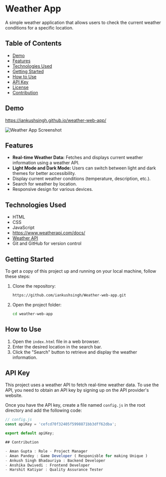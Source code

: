 # Weather App

A simple weather application that allows users to check the current weather conditions for a specific location.

## Table of Contents

- [Demo](#demo)
- [Features](#features)
- [Technologies Used](#technologies-used)
- [Getting Started](#getting-started)
- [How to Use](#how-to-use)
- [API Key](#api-key)
- [License](#license)
- [Contribution](#contribution)

## Demo

https://iankushsingh.github.io/weather-web-app/

![Weather App Screenshot](img/screenshot.png)

## Features

- **Real-time Weather Data:** Fetches and displays current weather information using a weather API.
- **Light Mode and Dark Mode:** Users can switch between light and dark themes for better accessibility.
- Display current weather conditions (temperature, description, etc.).
- Search for weather by location.
- Responsive design for various devices.

## Technologies Used

- HTML
- CSS
- JavaScript
- https://www.weatherapi.com/docs/
- [Weather API](https://openweathermap.org/api)
- Git and GitHub for version control

## Getting Started

To get a copy of this project up and running on your local machine, follow these steps:

1. Clone the repository:

    ```bash
    https://github.com/iankushsingh/Weather-web-app.git
    ```

2. Open the project folder:

    ```bash
    cd weather-web-app
    ```

## How to Use

1. Open the `index.html` file in a web browser.
2. Enter the desired location in the search bar.
3. Click the "Search" button to retrieve and display the weather information.

## API Key

This project uses a weather API to fetch real-time weather data. To use the API, you need to obtain an API key by signing up on the API provider's website.

Once you have the API key, create a file named `config.js` in the root directory and add the following code:

```javascript
// config.js
const apiKey = 'cefcd70f32405f5998871bb3dff62dba';

export default apiKey;

## Contribution

- Aman Gupta : Role - Project Manager 
- Aman Pandey : Game Developer ( Responisble for making Unique )
- Ankush Singh Bhadauriya : Backend Developer
- Anshika Dwivedi : Frontend Developer
- Harshit Katiyar : Quality Assurance Tester
